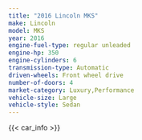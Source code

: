```yaml
---
title: "2016 Lincoln MKS"
make: Lincoln
model: MKS
year: 2016
engine-fuel-type: regular unleaded
engine-hp: 350
engine-cylinders: 6
transmission-type: Automatic
driven-wheels: Front wheel drive
number-of-doors: 4
market-category: Luxury,Performance
vehicle-size: Large
vehicle-style: Sedan
---
```


{{< car_info >}}
